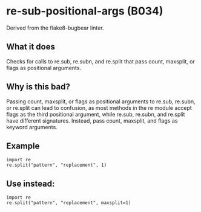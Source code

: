 # re-sub-positional-args (B034)
Derived from the flake8-bugbear linter.
## What it does
Checks for calls to re.sub, re.subn, and re.split that pass count,
maxsplit, or flags as positional arguments.
## Why is this bad?
Passing count, maxsplit, or flags as positional arguments to
re.sub, re.subn, or re.split can lead to confusion, as most methods in
the re module accept flags as the third positional argument, while
re.sub, re.subn, and re.split have different signatures.
Instead, pass count, maxsplit, and flags as keyword arguments.
## Example
```
import re
re.split("pattern", "replacement", 1)
```
## Use instead:
```
import re
re.split("pattern", "replacement", maxsplit=1)
```